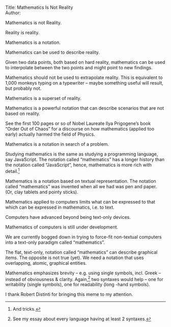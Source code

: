 Title: Mathematics Is Not Reality  
Author:

Mathematics is not Reality.

Reality is reality.

Mathematics is a notation.

Mathematics can be used to describe reality.

Given two data points, both based on hard reality, mathematics can be used to interpolate between the two points and might point to new findings.

Mathematics should not be used to extrapolate reality.  This is equivalent to 1,000 monkeys typing on a typewriter – maybe something useful will result, but probably not.

Mathematics is a superset of reality.

Mathematics is a powerful notation that can describe scenarios that are not based on reality.

See the first 100 pages or so of Nobel Laureate Ilya Prigogene’s book “Order Out of Chaos” for a discourse on how mathematics (applied too early) actually harmed the field of Physics.

Mathematics is a notation in search of a problem.

Studying mathematics is the same as studying a programming language, say JavaScript.  The notation called “mathematics” has a longer history than the notation called “JavaScript”, hence, mathematics is more rich with detail.[^fn1]

Mathematics is a notation based on textual representation.  The notation called “mathematics” was invented when all we had was pen and paper.  (Or, clay tablets and pointy sticks).

Mathematics applied to computers limits what can be expressed to that which can be expressed in mathematics, i.e. to text.

Computers have advanced beyond being text-only devices.

Mathematics of computers is still under development.

We are currently bogged down in trying to force-fit non-textual computers into a text-only paradigm called “mathematics”. 

The flat, text-only, notation called “mathematics” can describe graphical items.  The opposite is not true (yet).  We need a notation that uses overlapping, atomic, graphical entities.

Mathematics emphasizes brevity – e.g. using single symbols, incl. Greek – instead of obviousness & clarity.  Again,[^fn2] two syntaxes would help – one for writability (single symbols), one for readability (long -hand symbols). 



I thank Robert Distinti for bringing this meme to my attention.

[^fn1]: And tricks.

[^fn2]: See my essay about every language having at least 2 syntaxes.